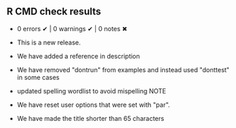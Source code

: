 ## R CMD check results

* 0 errors ✔ | 0 warnings ✔ | 0 notes ✖

* This is a new release.

* We have added a reference in description

* We have removed "dontrun" from examples and instead used "donttest" in some cases

* updated spelling wordlist to avoid mispelling NOTE

* We have reset user options that were set with "par".

* We have made the title shorter than 65 characters


